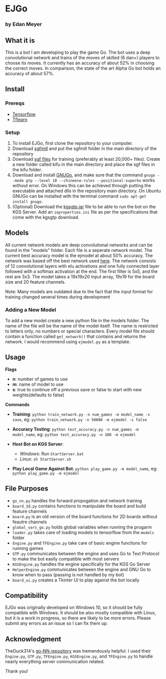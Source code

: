# EJGo
### by Edan Meyer
## What it is

This is a bot I am developing to play the game Go. The bot uses a deep convolutional network and trains of the moves of skilled (6 dan+) players to choose its moves. It currently has an accuracy of about 52% in choosing the correct moves. In comparison, the state of the art Alpha Go bot holds an accuracy of about 57%.

## Install

### Prereqs

- [Tensorflow](https://www.tensorflow.org/install/)
- [Tflearn](https://github.com/tflearn/tflearn)

### Setup

1. To install EJGo, first clone the repository to your computer.
2. Download [sgfmill](https://github.com/mattheww/sgfmill) and put the sgfmill folder in the main directory of the repository
3. Download [sgf files](https://www.u-go.net/gamerecords/) for training (preferably at least 20,000+ files). Create a new folder called kifu in the main directory and place the sgf files in the kifu folder.
4. Download and install [GNUGo](https://www.gnu.org/software/gnugo/download.html), and make sure that the command `gnugo --mode gtp --level 10 --chineese-rules --positional-superko` works without error. On Windows this can be achieved through putting the executable and attached dlls in the repository main directory. On Ubuntu GNUGo can be installed with the terminal command `sudo apt-get install gnugo`.
5. (Optional) Download the [kgsgtp.jar](https://www.gokgs.com/download.jsp) file to be able to run the bot on the KGS Server. Add an `ioproperties.ini` file as per the specifications that come with the kgsgtp download.

## Models

All current network models are deep convolutional networks and can be found in the "models" folder. Each file is a seperate network model. The current best accuracy model is the ejmodel at about 50% accuracy. The network was based off the best network used [here](https://github.com/TheDuck314/go-NN). The network consists of 12 convolutional layers with elu activations and one fully connected layer followed with a softmax activation at the end. The first filter is 5x5, and the rest are 3x3. The model takes a 19x19x20 input array, 19x19 for the board size and 20 feature channels.

Note: Many models are outdated due to the fact that the input format for training changed several times during development

### Adding a New Model

To add a new model create a new python file in the models folder. The name of the file will be the name of the model itself. The name is restricted to letters only, no numbers or special characters. Every model file should contain a function called `get_network()` that contains and returns the network. I would recommend using `ejmodel.py` as a template.

## Usage

**Flags**
  - **n**: number of games to use
  - **m**: name of model to use
  - **s**: true to continue off a previous save or false to start with new weights(defaults to false)

**Commands**

* **Training**: `python train_network.py -n num_games -m model_name -s save`, eg: `python train_network.py -n 50000 -m ejmodel -s false`

* **Accuracy Testing**: `python test_accuracy.py -n num_games -m model_name`, eg: `python test_accuracy.py -n 100 -m ejmodel`

* **Host Bot on KGS Server**:
  * *Windows*: Run `StartServer.bat`
  * *Linux*: `sh StartServer.sh`
  
* **Play Local Game Against Bot**: `python play_game.py -m model_name`, eg: `python play_game.py -m ejmodel`

## File Purposes

- `go_nn.py` handles the forward propogation and network training
- `board_3d.py` contains functions to manipulate the board and build feature channels
- `board.py` is an old version of the board functions for 2D boards without feautre channels
- `global_vars_go.py` holds global variables when running the progarm
- `loader.py` takes care of loading models to tensorflow from the `models` folder
- `Engine.py` and `TFEngine.py` take care of basic engine functions for running games
- `GTP.py` communicates between the engine and uses Go to Text Protocol to make the bot easily compatible with most servers
- `KGSEngine.py` handles the engine specifically for the KGS Go Server
- `HelperEngine.py` communicates between the engine and GNU Go to know when to pass (passing is not handled by my bot)
- `board_ui.py` creates a Tkinter UI to play against the bot locally

## Compatibility

EJGo was originally developed on Windows 10, so it should be fully compatible with Windows. It should be also mostly compatible with Linux, but it is a work in progress, so there are likely to be more errors. Please submit any errors as an issue so I can fix them up.

## Acknowledgment

TheDuck314's [go-NN repository](https://github.com/TheDuck314/go-NN) was tremendously helpful. I used their `Engine.py`, `GTP.py`, `TFEngine.py`, `KGSEngine.py`, and `TFEngine.py` to handle nearly everything server communication related.

Thank you!

